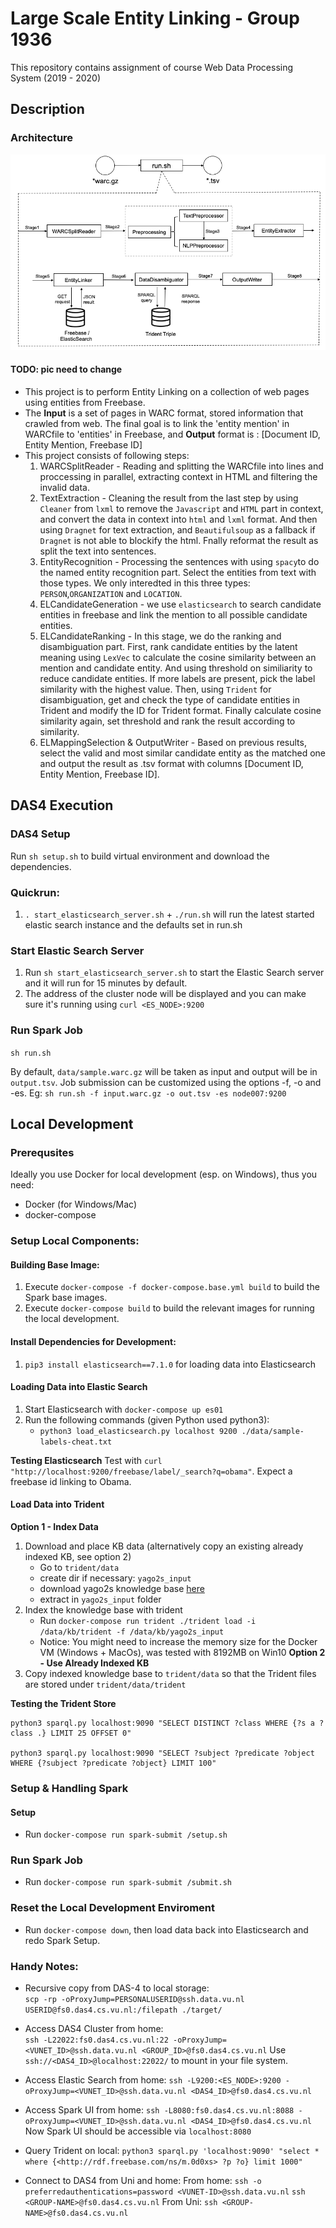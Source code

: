 # Large Scale Entity Linking - Group 1936

This repository contains assignment of course Web Data Processing System (2019 - 2020)

## Description

### Architecture

![image](https://github.com/WDPS-Team/2019-WDPS/blob/architecture/docs/architecture/architectue2.0.png)
#### TODO: pic need to change 

- This project is to perform Entity Linking on a collection of web pages using entities from Freebase. 
- The **Input** is a set of pages in WARC format, stored information that crawled from web. The final goal is to link the 'entity mention' in WARCfile to 'entities' in Freebase, and **Output** format is : [Document ID, Entity Mention, Freebase ID] 
- This project consists of following steps: 
    1. WARCSplitReader - Reading and splitting the WARCfile into lines and proccessing in parallel, extracting context in HTML and filtering the invalid data. 
    2. TextExtraction - Cleaning the result from the last step by using `Cleaner` from `lxml` to remove the `Javascript` and `HTML` part in context, and convert the data in context into `html` and `lxml` format. And then using `Dragnet` for text extraction, and `Beautifulsoup` as a fallback if `Dragnet` is not able to blockify the html. Fnally reformat the result as split the text into sentences. 
    3. EntityRecognition - Processing the sentences with using `spacy`to do the named entity recognition part. Select the entities from text with those types. We only interedted in this three types: `PERSON`,`ORGANIZATION` and `LOCATION`.  
    4. ELCandidateGeneration - we use `elasticsearch` to search candidate entities in freebase and link the mention to all possible candidate entities. 
    5. ELCandidateRanking - In this stage, we do the ranking and disambiguation part. First, rank candidate entities by the latent meaning using `LexVec` to calculate the cosine similarity between an mention and candidate entity. And using threshold on similiarity to reduce candidate entities. If more labels are present, pick the label similarity with the highest value. Then, using `Trident` for disambiguation, get and check the type of candidate entities in Trident and modify the ID for Trident format. Finally calculate cosine similarity again, set threshold and rank the result according to similarity. 
    6. ELMappingSelection & OutputWriter - Based on previous results, select the valid and most similar candidate entity as the matched one and output the result as .tsv format with columns [Document ID, Entity Mention, Freebase ID].

## DAS4 Execution

### DAS4 Setup

Run `sh setup.sh` to build virtual environment and download the dependencies.

### Quickrun:

1. `. start_elasticsearch_server.sh` + `./run.sh` will run the latest started elastic search instance and the defaults set in run.sh

### Start Elastic Search Server

1. Run `sh start_elasticsearch_server.sh` to start the Elastic Search server and it will run for 15 minutes by default.
2. The address of the cluster node will be displayed and you can make sure it's running using `curl <ES_NODE>:9200`

### Run Spark Job

`sh run.sh`

By default, `data/sample.warc.gz` will be taken as input and output will be in `output.tsv`. Job submission can be customized using the options -f, -o and -es.
Eg: `sh run.sh -f input.warc.gz -o out.tsv -es node007:9200`


## Local Development

### Prerequsites

Ideally you use Docker for local development (esp. on Windows), thus you need:
- Docker (for Windows/Mac)
- docker-compose

### Setup Local Components:

#### Building Base Image:

1. Execute `docker-compose -f docker-compose.base.yml build` to build the Spark base images.
2. Execute `docker-compose build` to build the relevant images for running the local development.

#### Install Dependencies for Development:

1. `pip3 install elasticsearch==7.1.0` for loading data into Elasticsearch

#### Loading Data into Elastic Search

1. Start Elasticsearch with `docker-compose up es01`
2. Run the following commands (given Python used python3):
    - `python3 load_elasticsearch.py localhost 9200 ./data/sample-labels-cheat.txt`

**Testing Elasticsearch**
Test with `curl "http://localhost:9200/freebase/label/_search?q=obama"`. Expect a freebase id linking to Obama.

#### Load Data into Trident

**Option 1 - Index Data**
1. Download and place KB data (alternatively copy an existing already indexed KB, see option 2)
    - Go to `trident/data`
    - create dir if necessary: `yago2s_input`
    - download yago2s knowledge base [here](https://www.mpi-inf.mpg.de/departments/databases-and-information-systems/research/yago-naga/yago/archive/)
    - extract in `yago2s_input` folder
2. Index the knowledge base with trident
    - Run `docker-compose run trident ./trident load -i /data/kb/trident -f /data/kb/yago2s_input`
    - Notice: You might need to increase the memory size for the Docker VM (Windows + MacOs), was tested with 8192MB on Win10
**Option 2 - Use Already Indexed KB**
1. Copy indexed knowledge base to `trident/data` so that the Trident files are stored under `trident/data/trident`

**Testing the Trident Store**

```
python3 sparql.py localhost:9090 "SELECT DISTINCT ?class WHERE {?s a ?class .} LIMIT 25 OFFSET 0"

python3 sparql.py localhost:9090 "SELECT ?subject ?predicate ?object WHERE {?subject ?predicate ?object} LIMIT 100"
```

### Setup & Handling Spark

#### Setup

- Run `docker-compose run spark-submit /setup.sh`

### Run Spark Job

- Run `docker-compose run spark-submit /submit.sh`

### Reset the Local Development Enviroment

- Run `docker-compose down`, then load data back into Elasticsearch and redo Spark Setup.

### Handy Notes:

- Recursive copy from DAS-4 to local storage:  
  `scp -rp -oProxyJump=PERSONALUSERID@ssh.data.vu.nl USERID@fs0.das4.cs.vu.nl:/filepath ./target/`

- Access DAS4 Cluster from home:   
   `ssh -L22022:fs0.das4.cs.vu.nl:22 -oProxyJump=<VUNET_ID>@ssh.data.vu.nl <GROUP_ID>@fs0.das4.cs.vu.nl`
   Use `ssh://<DAS4_ID>@localhost:22022/` to mount in your file system.

- Access Elastic Search from home:
    `ssh -L9200:<ES_NODE>:9200 -oProxyJump=<VUNET_ID>@ssh.data.vu.nl <DAS4_ID>@fs0.das4.cs.vu.nl`
    
- Access Spark UI from home:
    `ssh -L8080:fs0.das4.cs.vu.nl:8088 -oProxyJump=<VUNET_ID>@ssh.data.vu.nl <DAS4_ID>@fs0.das4.cs.vu.nl`
    Now Spark UI should be accessible via `localhost:8080`
- Query Trident on local:
    `python3 sparql.py 'localhost:9090' "select * where {<http://rdf.freebase.com/ns/m.0d0xs> ?p ?o} limit 1000"`
    
- Connect to DAS4 from Uni and home:
    From home:
    `ssh -o preferredauthentications=password <VUNET-ID>@ssh.data.vu.nl`
    `ssh <GROUP-NAME>@fs0.das4.cs.vu.nl`
    From Uni:
    `ssh <GROUP-NAME>@fs0.das4.cs.vu.nl`

